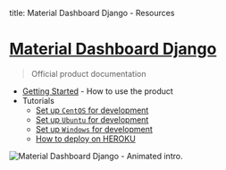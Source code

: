 title: Material Dashboard Django - Resources

# [Material Dashboard Django](https://www.creative-tim.com/product/black-dashboard-django)

> Official product documentation

- [Getting Started](./getting-started-django.md) - How to use the product
- Tutorials
    - [Set up `CentOS` for development](./setup-centos-for-development.md)
    - [Set up `Ubuntu` for development](./setup-ubuntu-for-development.md)
    - [Set up `Windows` for development](./setup-windows-for-development.md)
    - [How to deploy on HEROKU](./django-deploy-on-heroku.md)

![Material Dashboard Django -  Animated intro.](https://raw.githubusercontent.com/creativetimofficial/material-dashboard-django/master/media/material-dashboard-django-intro.gif)
